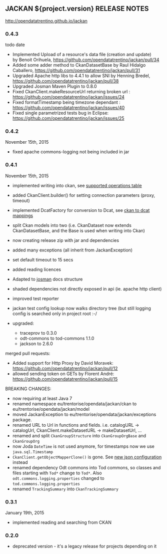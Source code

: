 
 JACKAN ${project.version} RELEASE NOTES
-----------------------------------

http://opendatatrentino.github.io/jackan  


### 0.4.3 

todo date 

- Implemented Upload of a resource's data file (creation and update)		  
		by Benoit Orihuela, https://github.com/opendatatrentino/jackan/pull/34		  
- Added some adder method to CkanDatasetBase 
		by Raul Hidalgo Caballero, https://github.com/opendatatrentino/jackan/pull/31
- Upgraded Apache http libs to 4.4.1 to allow SNI
		by Henning Bredel, https://github.com/opendatatrentino/jackan/pull/38                
- Upgraded Josman Maven Plugin to 0.8.0
- Fixed CkanClient.makeResourceUrl returning broken url : https://github.com/opendatatrentino/jackan/issues/24
- Fixed formatTimestamp being timezone dependant : https://github.com/opendatatrentino/jackan/issues/40
- Fixed single parametrized tests bug in Eclipse: https://github.com/opendatatrentino/jackan/issues/25
 

### 0.4.2

November 15th, 2015

- fixed apache commons-logging not being included in jar

### 0.4.1   

November 15th, 2015

- implemented writing into ckan, see [supported operations table](README.md#supported-operations)
- added CkanClient.builder() for setting connection parameters (proxy, timeout)
- implemented DcatFactory for conversion to Dcat, see [ckan to dcat mappings](README.md#dcat)
- split Ckan models into two (i.e. CkanDataset now extends CkanDatasetBase, and the Base is used when writing into Ckan)
- now creating release zip with jar and dependencies
- added many exceptions (all inherit from JackanException)
- set default timeout to 15 secs
- added reading licences 
- Adapted to [josman]( https://github.com/opendatatrentino/josman) docs structure
- shaded dependencies not directly exposed in api (ie. apache http client)
- improved test reporter
- jackan test config lookup now walks directory tree (but still logging config is searched only in project root :-/

- upgraded:
	* traceprov to 0.3.0
	* odt-commons to tod-commons 1.1.0
	* jackson to 2.6.0

merged pull requests:

- Added support for Http Proxy by David Moravek: https://github.com/opendatatrentino/jackan/pull/12
- allowed sending token on GETs by Florent André: https://github.com/opendatatrentino/jackan/pull/15 


BREAKING CHANGES: 

- now requiring at least Java 7 
- renamed namespace eu/trentorise/opendata/jackan/ckan to eu/trentorise/opendata/jackan/model
- moved JackanException to eu/trentorise/opendata/jackan/exceptions package.
- renamed URL to Url in functions and fields. i.e. catalogURL -> catalogUrl, CkanClient.makeDatasetURL -> makeDatasetUrl, ...
- renamed and split `CkanGroupStructure` into `CkanGroupOrgBase` and `CkanGroupOrg`
- now Joda `DateTime` is not used anymore, for timestamps now we use `java.sql.Timestamp`
- `CkanClient.getObjectMapperClone()` is gone. See [new json configuration](README.md#default-json-serdeserialization) instead
- renamed dependency Odt commons into Tod commons, so classes and files starting with `Tod*` change to `Tod*`. Also `odt.commons.logging.properties` changed to `tod.commons.logging.properties`
- renamed `TrackingSummary` into `CkanTrackingSummary`


### 0.3.1  

January 19th, 2015

- implemented reading and searching from CKAN

### 0.2.0  

- deprecated version - it's a legacy release for projects depending on it
